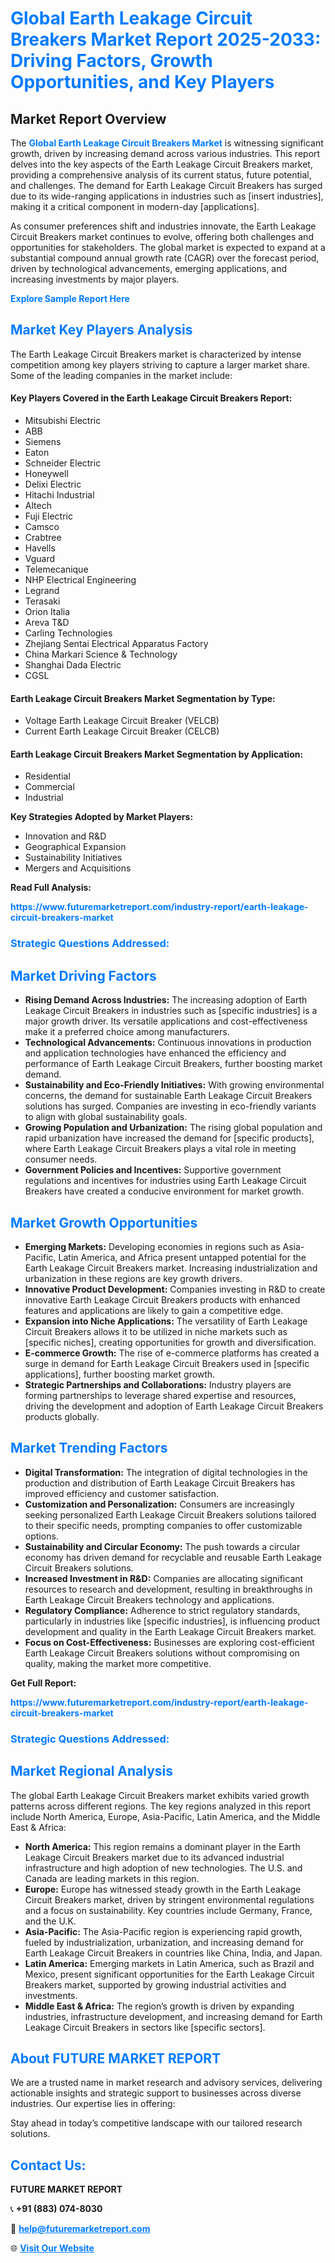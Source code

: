 <h1 style="color: #007BFF;">Global Earth Leakage Circuit Breakers Market Report 2025-2033: Driving Factors, Growth Opportunities, and Key Players</h1>

<section id="overview">
<h2>Market Report Overview</h2>
<p>The <a href="https://www.futuremarketreport.com/industry-report/earth-leakage-circuit-breakers-market" style="color: #007BFF; text-decoration: none;"><strong>Global Earth Leakage Circuit Breakers Market</strong></a> is witnessing significant growth, driven by increasing demand across various industries. This report delves into the key aspects of the Earth Leakage Circuit Breakers market, providing a comprehensive analysis of its current status, future potential, and challenges. The demand for Earth Leakage Circuit Breakers has surged due to its wide-ranging applications in industries such as [insert industries], making it a critical component in modern-day [applications].</p>
<p>As consumer preferences shift and industries innovate, the Earth Leakage Circuit Breakers market continues to evolve, offering both challenges and opportunities for stakeholders. The global market is expected to expand at a substantial compound annual growth rate (CAGR) over the forecast period, driven by technological advancements, emerging applications, and increasing investments by major players.</p>
</section>

<section id="overview">
<p><a href="https://www.futuremarketreport.com/request-sample/reportId=82061" style="color: #007BFF; text-decoration: none;"><strong>Explore Sample Report Here</strong></a></p>
</section>

<section id="key-players">
<h2 style="color: #007BFF;">Market Key Players Analysis</h2>
<p>The Earth Leakage Circuit Breakers market is characterized by intense competition among key players striving to capture a larger market share. Some of the leading companies in the market include:</p>
<h4>Key Players Covered in the Earth Leakage Circuit Breakers Report:</h4>
<ul><li>Mitsubishi Electric</li><li>ABB</li><li>Siemens</li><li>Eaton</li><li>Schneider Electric</li><li>Honeywell</li><li>Delixi Electric</li><li>Hitachi Industrial</li><li>Altech</li><li>Fuji Electric</li><li>Camsco</li><li>Crabtree</li><li>Havells</li><li>Vguard</li><li>Telemecanique</li><li>NHP Electrical Engineering</li><li>Legrand</li><li>Terasaki</li><li>Orion Italia</li><li>Areva T&amp;D</li><li>Carling Technologies</li><li>Zhejiang Sentai Electrical Apparatus Factory</li><li>China Markari Science &amp; Technology</li><li>Shanghai Dada Electric</li><li>CGSL</li></ul>
<h4>Earth Leakage Circuit Breakers Market Segmentation by Type:</h4>
<ul><li>Voltage Earth Leakage Circuit Breaker (VELCB)</li><li>Current Earth Leakage Circuit Breaker (CELCB)</li></ul>

<h4>Earth Leakage Circuit Breakers Market Segmentation by Application:</h4>
<ul><li>Residential</li><li>Commercial</li><li>Industrial</li></ul>
<p><strong>Key Strategies Adopted by Market Players:</strong></p>
<ul>
<li>Innovation and R&D</li>
<li>Geographical Expansion</li>
<li>Sustainability Initiatives</li>
<li>Mergers and Acquisitions</li>
</ul>
</section>

<section>
<p><strong>Read Full Analysis: </strong></p><a href="https://www.futuremarketreport.com/industry-report/earth-leakage-circuit-breakers-market" style="color: #007BFF; text-decoration: none;"><strong>https://www.futuremarketreport.com/industry-report/earth-leakage-circuit-breakers-market</strong></a>
<h3 style="color: #007BFF;">Strategic Questions Addressed:</h3>
</section>

<section id="driving-factors">
<h2 style="color: #007BFF;">Market Driving Factors</h2>
<ul>
<li><strong>Rising Demand Across Industries:</strong> The increasing adoption of Earth Leakage Circuit Breakers in industries such as [specific industries] is a major growth driver. Its versatile applications and cost-effectiveness make it a preferred choice among manufacturers.</li>
<li><strong>Technological Advancements:</strong> Continuous innovations in production and application technologies have enhanced the efficiency and performance of Earth Leakage Circuit Breakers, further boosting market demand.</li>
<li><strong>Sustainability and Eco-Friendly Initiatives:</strong> With growing environmental concerns, the demand for sustainable Earth Leakage Circuit Breakers solutions has surged. Companies are investing in eco-friendly variants to align with global sustainability goals.</li>
<li><strong>Growing Population and Urbanization:</strong> The rising global population and rapid urbanization have increased the demand for [specific products], where Earth Leakage Circuit Breakers plays a vital role in meeting consumer needs.</li>
<li><strong>Government Policies and Incentives:</strong> Supportive government regulations and incentives for industries using Earth Leakage Circuit Breakers have created a conducive environment for market growth.</li>
</ul>
</section>

<section id="growth-opportunities">
<h2 style="color: #007BFF;">Market Growth Opportunities</h2>
<ul>
<li><strong>Emerging Markets:</strong> Developing economies in regions such as Asia-Pacific, Latin America, and Africa present untapped potential for the Earth Leakage Circuit Breakers market. Increasing industrialization and urbanization in these regions are key growth drivers.</li>
<li><strong>Innovative Product Development:</strong> Companies investing in R&D to create innovative Earth Leakage Circuit Breakers products with enhanced features and applications are likely to gain a competitive edge.</li>
<li><strong>Expansion into Niche Applications:</strong> The versatility of Earth Leakage Circuit Breakers allows it to be utilized in niche markets such as [specific niches], creating opportunities for growth and diversification.</li>
<li><strong>E-commerce Growth:</strong> The rise of e-commerce platforms has created a surge in demand for Earth Leakage Circuit Breakers used in [specific applications], further boosting market growth.</li>
<li><strong>Strategic Partnerships and Collaborations:</strong> Industry players are forming partnerships to leverage shared expertise and resources, driving the development and adoption of Earth Leakage Circuit Breakers products globally.</li>
</ul>
</section>

<section id="trending-factors">
<h2 style="color: #007BFF;">Market Trending Factors</h2>
<ul>
<li><strong>Digital Transformation:</strong> The integration of digital technologies in the production and distribution of Earth Leakage Circuit Breakers has improved efficiency and customer satisfaction.</li>
<li><strong>Customization and Personalization:</strong> Consumers are increasingly seeking personalized Earth Leakage Circuit Breakers solutions tailored to their specific needs, prompting companies to offer customizable options.</li>
<li><strong>Sustainability and Circular Economy:</strong> The push towards a circular economy has driven demand for recyclable and reusable Earth Leakage Circuit Breakers solutions.</li>
<li><strong>Increased Investment in R&D:</strong> Companies are allocating significant resources to research and development, resulting in breakthroughs in Earth Leakage Circuit Breakers technology and applications.</li>
<li><strong>Regulatory Compliance:</strong> Adherence to strict regulatory standards, particularly in industries like [specific industries], is influencing product development and quality in the Earth Leakage Circuit Breakers market.</li>
<li><strong>Focus on Cost-Effectiveness:</strong> Businesses are exploring cost-efficient Earth Leakage Circuit Breakers solutions without compromising on quality, making the market more competitive.</li>
</ul>
</section>

<section>
<p><strong>Get Full Report: </strong></p><a href="https://www.futuremarketreport.com/industry-report/earth-leakage-circuit-breakers-market" style="color: #007BFF; text-decoration: none;"><strong>https://www.futuremarketreport.com/industry-report/earth-leakage-circuit-breakers-market</strong></a>
<h3 style="color: #007BFF;">Strategic Questions Addressed:</h3>
</section>


<section id="regional-analysis">
<h2 style="color: #007BFF;">Market Regional Analysis</h2>
<p>The global Earth Leakage Circuit Breakers market exhibits varied growth patterns across different regions. The key regions analyzed in this report include North America, Europe, Asia-Pacific, Latin America, and the Middle East & Africa:</p>
<ul>
<li><strong>North America:</strong> This region remains a dominant player in the Earth Leakage Circuit Breakers market due to its advanced industrial infrastructure and high adoption of new technologies. The U.S. and Canada are leading markets in this region.</li>
<li><strong>Europe:</strong> Europe has witnessed steady growth in the Earth Leakage Circuit Breakers market, driven by stringent environmental regulations and a focus on sustainability. Key countries include Germany, France, and the U.K.</li>
<li><strong>Asia-Pacific:</strong> The Asia-Pacific region is experiencing rapid growth, fueled by industrialization, urbanization, and increasing demand for Earth Leakage Circuit Breakers in countries like China, India, and Japan.</li>
<li><strong>Latin America:</strong> Emerging markets in Latin America, such as Brazil and Mexico, present significant opportunities for the Earth Leakage Circuit Breakers market, supported by growing industrial activities and investments.</li>
<li><strong>Middle East & Africa:</strong> The region’s growth is driven by expanding industries, infrastructure development, and increasing demand for Earth Leakage Circuit Breakers in sectors like [specific sectors].</li>
</ul>
</section>

<footer>
<h2 style="color: #007BFF;">About FUTURE MARKET REPORT</h2>
<p>We are a trusted name in market research and advisory services, delivering actionable insights and strategic support to businesses across diverse industries. Our expertise lies in offering:</p>

<p>Stay ahead in today’s competitive landscape with our tailored research solutions.</p>

<h2 style="color: #007BFF;">Contact Us:</h2>
<p><strong>FUTURE MARKET REPORT</strong></p>
<p>📞 <strong>+91 (883) 074-8030</strong></p>
<p>📧 <strong><a href="mailto:help@futuremarketreport.com" style="color: #007BFF;">help@futuremarketreport.com</a></strong></p>
<p>🌐 <strong><a href="https://www.futuremarketreport.com/" style="color: #007BFF;">Visit Our Website</a></strong></p>
</footer>